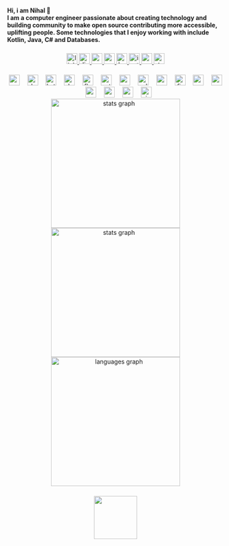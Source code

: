 <h4 align="left">Hi, i am Nihal 👋<br>I am a computer engineer passionate about creating technology and building community to make open source contributing more accessible, uplifting people. Some technologies that I enjoy working with include Kotlin, Java, C# and Databases.</h4>

###

<div align="center">
  <a href="https://www.linkedin.com/in/muazzez-nihal-bahadir/" target="_blank">
    <img src="https://img.shields.io/static/v1?message=LinkedIn&logo=linkedin&label=&color=0077B5&logoColor=white&labelColor=&style=flat" height="25" alt="linkedin logo"  />
  <img src="https://img.shields.io/static/v1?message=Discord&logo=discord&label=&color=7289DA&logoColor=white&labelColor=&style=flat" height="25" alt="discord logo"  />
  <img src="https://img.shields.io/static/v1?message=Youtube&logo=youtube&label=&color=FF0000&logoColor=white&labelColor=&style=flat" height="25" alt="youtube logo"  />
  <a href="nbahadir243@gmail.com" target="_blank">
    <img src="https://img.shields.io/static/v1?message=Gmail&logo=gmail&label=&color=EADBC8&logoColor=black&labelColor=EADBC8&style=flat" height="25" alt="gmail logo"  />
<a/>
  <a href="https://www.hackerrank.com/profile/nbahadir243" target="_blank">
    <img src="https://img.shields.io/static/v1?message=HackerRank&logo=hackerrank&label=&color=2EC866&logoColor=white&labelColor=&style=flat" height="25" alt="hackerrank logo"  />
<a/>
  <a href="https://www.instagram.com/nihalbahadir/" target="_blank">
    <img src="https://img.shields.io/static/v1?message=Instagram&logo=instagram&label=&color=454545&logoColor=white&labelColor=454545&style=flat" height="25" alt="instagram logo"  />
<a/>
  <a href="https://medium.com/@nbahadir243" target="_blank">
    <img src="https://img.shields.io/static/v1?message=Medium&logo=medium&label=&color=12100E&logoColor=white&labelColor=&style=flat" height="25" alt="medium logo"  />
 <a/>
  <a href="https://stackoverflow.com/users/15319933/muni00?tab=profile" target="_blank">
    <img src="https://img.shields.io/static/v1?message=Stackoverflow&logo=stackoverflow&label=&color=FE7A16&logoColor=white&labelColor=&style=flat" height="25" alt="stackoverflow logo"  />
 <a/>
 </div>

###

<div align="center">
  <img src="https://cdn.jsdelivr.net/gh/devicons/devicon/icons/csharp/csharp-original.svg" height="25" alt="csharp logo"  />
  <img width="10" />
  <img src="https://cdn.jsdelivr.net/gh/devicons/devicon/icons/dotnetcore/dotnetcore-original.svg" height="25" alt="dotnetcore logo"  />
  <img width="10" />
  <img src="https://cdn.jsdelivr.net/gh/devicons/devicon/icons/kotlin/kotlin-original.svg" height="25" alt="kotlin logo"  />
  <img width="10" />
  <img src="https://cdn.jsdelivr.net/gh/devicons/devicon/icons/dart/dart-original.svg" height="25" alt="dart logo"  />
  <img width="10" />
  <img src="https://cdn.jsdelivr.net/gh/devicons/devicon/icons/flutter/flutter-original.svg" height="25" alt="flutter logo"  />
  <img width="10" />
  <img src="https://cdn.jsdelivr.net/gh/devicons/devicon/icons/python/python-original.svg" height="25" alt="python logo"  />
  <img width="10" />
  <img src="https://cdn.jsdelivr.net/gh/devicons/devicon/icons/c/c-original.svg" height="25" alt="c logo"  />
  <img width="10" />
  <img src="https://cdn.jsdelivr.net/gh/devicons/devicon/icons/sqlite/sqlite-original.svg" height="25" alt="sqlite logo"  />
  <img width="10" />
  <img src="https://cdn.jsdelivr.net/gh/devicons/devicon/icons/mysql/mysql-original.svg" height="25" alt="mysql logo"  />
  <img width="10" />
  <img src="https://cdn.jsdelivr.net/gh/devicons/devicon/icons/firebase/firebase-plain.svg" height="25" alt="firebase logo"  />
  <img width="10" />
  <img src="https://cdn.jsdelivr.net/gh/devicons/devicon/icons/googlecloud/googlecloud-original.svg" height="25" alt="googlecloud logo"  />
  <img width="10" />
  <img src="https://cdn.jsdelivr.net/gh/devicons/devicon/icons/azure/azure-original.svg" height="25" alt="azure logo"  />
  <img width="10" />
  <img src="https://cdn.jsdelivr.net/gh/devicons/devicon/icons/android/android-original.svg" height="25" alt="android logo"  />
  <img width="10" />
  <img src="https://cdn.jsdelivr.net/gh/devicons/devicon/icons/androidstudio/androidstudio-original.svg" height="25" alt="androidstudio logo"  />
  <img width="10" />
  <img src="https://cdn.jsdelivr.net/gh/devicons/devicon/icons/vscode/vscode-original.svg" height="25" alt="vscode logo"  />
  <img width="10" />
  <img src="https://cdn.jsdelivr.net/gh/devicons/devicon/icons/visualstudio/visualstudio-plain.svg" height="25" alt="visualstudio logo"/>
</div>

 <div align="center">
    <img src="https://github-profile-summary-cards.vercel.app/api/cards/profile-details?username=muni00&theme=discord_old_blurple&hide_border=true" height="300" alt="stats graph"  />
 </div>

<div align="center">
  <img src="https://github-readme-stats.vercel.app/api?username=muni00&hide_title=false&hide_rank=false&show_icons=true&include_all_commits=true&count_private=true&disable_animations=false&theme=discord_old_blurple&locale=en&hide_border=false&order=1" height="300" alt="stats graph"  />
 
  <img src="https://github-readme-stats.vercel.app/api/top-langs?username=muni00&locale=en&hide_title=false&layout=compact&card_width=320&langs_count=6&theme=discord_old_blurple&hide_border=false&order=2" height="300" alt="languages graph"  />
</div>

###

<div align="center">
  <img height="100" src="https://media0.giphy.com/media/v1.Y2lkPTc5MGI3NjExZ3AxOTJkNXoxZXFwOHJoODNmMTNzYjdyZnNxd2VkeTE2dnhxaDd4ciZlcD12MV9pbnRlcm5hbF9naWZfYnlfaWQmY3Q9Zw/G9ToUirG60SOI/giphy.gif"  />
</div>

###

